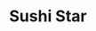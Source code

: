 ---
layout: place
title: "Sushi Star"
permalink: /north-carolina/huntersville/sushi-star.html
stateAbbr: NC
stateName: North Carolina
cityName: Huntersville
seo:
  name: "Sushi Star"
  type: Restaurant
  links: null
description: "Sushi Star serves delicious sushi in Huntersville, North Carolina. Try fresh Japanese dishes for a great dining experience. "
place_id: ChIJRw4jV46oVogR5o6hShfepG4
photos:
  - name: >-
      places/ChIJRw4jV46oVogR5o6hShfepG4/photos/AeeoHcLRBNZpUt4DChe5fzHe5VhB1TvGoghNXFr_ApWpwlyHmswrh5xrOSofcXYpz0UPB5SnF5HJie8zdJvQshM8Ip1msbp7R1_qHvjfFR8yJS_bL-5biU7wF-5gBHN1OrxLWmXK6O6kqxdhE7ls77WiS6xX4Y8YJmT5Gk85KWGfTQqRgFm-vWYjmQ7fsTC_76MkxjxZhe9GiqHFEwP5e-RK00wknFHTXmaezzAe-o_hZG2vQI5HF6rJ-NWSgrjSE_G_eE4SqWeKOu4_L4wBv5KyTHd3tH0pHe-SL_i-YqBBk7qrrD6d5M2bZldrp7Aaf5ChxVI7swXQyVA8myWPXcGrYWGSwAx7ZSyrT02giZ91z64iSWALNj2tEvJHjRTxNML4YHlHRh_h0CFTBtre3J6owrEuA63zUIiK4-Wjm1a5Crg70yA
    widthPx: 4032
    heightPx: 3024
    authorAttributions:
      - displayName: S R
        uri: https://maps.google.com/maps/contrib/116059033372615158849
        photoUri: >-
          https://lh3.googleusercontent.com/a/ACg8ocJlY8EED60jlEHX5Waa091zc_wwvWwE6Iz64MQc1nHB9uh8TfI=s100-p-k-no-mo
    flagContentUri: >-
      https://www.google.com/local/imagery/report/?cb_client=maps_api_places.places_api&image_key=!1e10!2sCIHM0ogKEICAgIDFh-yq4AE&hl=en-US
    googleMapsUri: >-
      https://www.google.com/maps/place//data=!3m4!1e2!3m2!1sCIHM0ogKEICAgIDFh-yq4AE!2e10!4m2!3m1!1s0x8856a88e57230e47:0x6ea4de174aa18ee6
  - name: >-
      places/ChIJRw4jV46oVogR5o6hShfepG4/photos/AeeoHcI1g_rkg5h_eCi5rs_91pdDbn38O8-Ga2HtTICoUBOwVv77kP_Ypkf4Cr-IzTsjZ_5VMZ5Hg2UV3QLwMgodJcfIziMhRcG-VQdbqMJmgvKH11ORNdoXF4FxU-1LEu_t1bsc3gsX-Tmnxj1Ss-SIY-rYhWznasVZ2Z6mU_y-6X2WhlrPDlQBMBEm5bnLplDuXrMM1XNMsYczyK1EpRBK9S8wn4xheHPoDrX-MbfJhe2FMq2l4YbXaidrEsu-VInx1dTI0JqCcnco9ZJrhmqK-mY359sCqAxwm8BFmXGWWmNap1HPwPy0wa88-ehAuke9PFsGDojrepAIxdMrMxSrxaTSlYnqhO4HjZdBGL-QlOEJL3iXW9s-6RwywgnuvwifKcYqMhMweY69bJVO-n0MKWKjDW_YOP-n0B2eTDfkpug
    widthPx: 3600
    heightPx: 4800
    authorAttributions:
      - displayName: janelle agosti
        uri: https://maps.google.com/maps/contrib/111649599395532142685
        photoUri: >-
          https://lh3.googleusercontent.com/a-/ALV-UjUFMr0Ufx6GDGaxRRwpAYaJdL42kOmLfWfWFybdJtrNgWD2WI4a=s100-p-k-no-mo
    flagContentUri: >-
      https://www.google.com/local/imagery/report/?cb_client=maps_api_places.places_api&image_key=!1e10!2sCIHM0ogKEICAgID_-ubKbw&hl=en-US
    googleMapsUri: >-
      https://www.google.com/maps/place//data=!3m4!1e2!3m2!1sCIHM0ogKEICAgID_-ubKbw!2e10!4m2!3m1!1s0x8856a88e57230e47:0x6ea4de174aa18ee6
  - name: >-
      places/ChIJRw4jV46oVogR5o6hShfepG4/photos/AeeoHcIjkc50NKzm4zxzusaHktgC0A6xg8-gBP3ZQ9PM_8_KYHoddTQa2Ra0HPDCp8nol8yjCjuWvvlRkD1Q2JjHY_uBJIgV8BVTIC7xiOuUxPJgMGCM2i0ojj43HHQ2fuPq7g6m-3LvIMQuWIjz1IPVqq980byfZ8WiJHdIfi7flTAaL67weg9CQor-uiBE-YH9ksW1NjPmb0RiXs2lVRtl78Fcx9BXhGwpbCURLajnf7jLBobcQcmLEom_sZ5F4nBB1q6_7fl-pZiGG_veePlQdMN4ruz1gH39LTqaxFQwEVnOz_RmOw7Ux0KCVQYm7ctI0fRIs9O6Qdi_hJdr--fCwjWfwls0ekX2a4_fzASte63E9GeyT9wnJgxqc8R01rxToDYpZo1PRllMLnPKvk62bv3r9Txcmr614I2s0ZpPNpgF8w
    widthPx: 4800
    heightPx: 2700
    authorAttributions:
      - displayName: Fatimah Alnahash
        uri: https://maps.google.com/maps/contrib/112719726273781751311
        photoUri: >-
          https://lh3.googleusercontent.com/a-/ALV-UjVufPpJVcs3emyJauPjQmqlVq_iHgWnub8csVjw5SiDDFKjgB6MSw=s100-p-k-no-mo
    flagContentUri: >-
      https://www.google.com/local/imagery/report/?cb_client=maps_api_places.places_api&image_key=!1e10!2sCIHM0ogKEICAgMCg7Pb9Cg&hl=en-US
    googleMapsUri: >-
      https://www.google.com/maps/place//data=!3m4!1e2!3m2!1sCIHM0ogKEICAgMCg7Pb9Cg!2e10!4m2!3m1!1s0x8856a88e57230e47:0x6ea4de174aa18ee6
  - name: >-
      places/ChIJRw4jV46oVogR5o6hShfepG4/photos/AeeoHcIsYkRNG7DS9KJO-8YVnzFSIKSYre_IeglelviAYns9uCSMA0WlTS9jeS-I8Fd4593fqEB3rBjtZEsM-P2gXdcxTNr59Q22mEjlVcEoBU-EFhfEXqf3oSwk-uq782f8gTe5br-9pNeSkqrMOoEQ4_UkPN2bR5vBmiE9PeUAHIGPRxuDCOg9JgswSTWr9JzQU7lTXCnUmJ60WdxS1w-4I8WSrEnMWTYZ9xS5kpMwYwD18qPntCWt4HyAxBoiHUMuS21LmgMDYf7GmyGOOmFm4yr2aLd8YMueAwLx2sjvqmz5A-jXzQpuFT5var_vUx7O1EnXF20Yym_fBY5YLy7Xe-G26oPBMLo_FheR22wSFhKNwiI4YZkSG8I9PDLBUl30qV7fW1_8LWVE17VhTdYeUKGsJcrmh378ZkIp-QwQLnXAqZ0
    widthPx: 3024
    heightPx: 4032
    authorAttributions:
      - displayName: s jones
        uri: https://maps.google.com/maps/contrib/111791662286980009859
        photoUri: >-
          https://lh3.googleusercontent.com/a/ACg8ocLd63sKOfKU7h5Qqq191mOvgzNKrDQVaZgh4VAc6O9RzPEFaQ=s100-p-k-no-mo
    flagContentUri: >-
      https://www.google.com/local/imagery/report/?cb_client=maps_api_places.places_api&image_key=!1e10!2sCIHM0ogKEICAgIDz5JfqzAE&hl=en-US
    googleMapsUri: >-
      https://www.google.com/maps/place//data=!3m4!1e2!3m2!1sCIHM0ogKEICAgIDz5JfqzAE!2e10!4m2!3m1!1s0x8856a88e57230e47:0x6ea4de174aa18ee6
  - name: >-
      places/ChIJRw4jV46oVogR5o6hShfepG4/photos/AeeoHcJgTokQDhBma-8wIQQln21ZXUVpvb0c0SyrALAH_pQ2j8xKapdXtLgsB_pe4KGEQA1qchVFpuAv0vMwOPqZPsJRWCBuetEHC2cdAcowBjYBWzHTXQNvHYR6BOp3q1VvpNWfI9kMsJbMnPd-LhVTJXxvR054JparMmZvkdFo4iZ1Fj1GJhIEgKbjiBuM2YvW_vsge-Bn8l1Mn_m5NY13_X78AXlZzCJC2NDAO-WUJ5YefZ3f29rsz2W073H8EBCOEE8PNgvvBvsNxA9zae_kHJ3OXoMm4ffBTOK0qRrRP2RwgDtjyIv0B2z-9BrBijy4czPfZFg_J1koWruyoCG4P8GGFplZm-bPP4e33uCRqRemSwwc8EW3BjLg6XsdGUz-kJRUfp7BSgAJcu5K2pv0oxq-kHByUoWBSx75RIvzSxog3rw
    widthPx: 3024
    heightPx: 4032
    authorAttributions:
      - displayName: Antoinette Truesdale
        uri: https://maps.google.com/maps/contrib/112106411312720776415
        photoUri: >-
          https://lh3.googleusercontent.com/a-/ALV-UjVTWe-X9TgPhSD7YQFQ_K4AZ5UqMSuWfyXSSOPdISAfDOmf0NJ9=s100-p-k-no-mo
    flagContentUri: >-
      https://www.google.com/local/imagery/report/?cb_client=maps_api_places.places_api&image_key=!1e10!2sCIHM0ogKEICAgICX6OvcpwE&hl=en-US
    googleMapsUri: >-
      https://www.google.com/maps/place//data=!3m4!1e2!3m2!1sCIHM0ogKEICAgICX6OvcpwE!2e10!4m2!3m1!1s0x8856a88e57230e47:0x6ea4de174aa18ee6
  - name: >-
      places/ChIJRw4jV46oVogR5o6hShfepG4/photos/AeeoHcItGlHrUvLMFyGGgvmbPtyiUlL2h9lo-9m6X1buYkyIbOpf8lZqVPitXN_sNVYSrRuS1I8TmVeWfWGzjMqvl6c1OkJnOjweje1JiCSyMiKihB44ZJbrWrg2elFf9qjdBkX80NC3h7y1jZUtx4v7ooc3OepiTGRLf_aYELs3F5pdjT44OIKQd2XG37fFFsI-WqhtO0cKKBpTHzW8EpRgOo0mDdqjFNevjXhRQVP1CWDSDGbZO6kHNhr32848j17Pjz0iymSDMXaZxUEIOsQwfWubQhrF2lVRRRMFqyCYErdCUzUJdDpZlycZlfzHn_W4DbTq0rINexVJxAdzxoi1FeON7xzYYjON_YykGqmx-a56R4QOHxQm-PEcX3xgdfaAIff3_50eepFE4Nlxze_oNs2jWPnk2NcvY9a4cAxgMcZdIooj
    widthPx: 4032
    heightPx: 3024
    authorAttributions:
      - displayName: S R
        uri: https://maps.google.com/maps/contrib/116059033372615158849
        photoUri: >-
          https://lh3.googleusercontent.com/a/ACg8ocJlY8EED60jlEHX5Waa091zc_wwvWwE6Iz64MQc1nHB9uh8TfI=s100-p-k-no-mo
    flagContentUri: >-
      https://www.google.com/local/imagery/report/?cb_client=maps_api_places.places_api&image_key=!1e10!2sCIHM0ogKEICAgIDFh-yq0AE&hl=en-US
    googleMapsUri: >-
      https://www.google.com/maps/place//data=!3m4!1e2!3m2!1sCIHM0ogKEICAgIDFh-yq0AE!2e10!4m2!3m1!1s0x8856a88e57230e47:0x6ea4de174aa18ee6
  - name: >-
      places/ChIJRw4jV46oVogR5o6hShfepG4/photos/AeeoHcKCcYHS9bXWBx3UOobm2jNU_3VjFH0F1q-ImrvP-fgUFNsYTIz-_nWutEA8w2-qJ8DhNKAJ9Ww9ai4n1WNhEv55kNReeZhxAzOSqxPPNOJNl-lZkbkUGvsGUB1-rZtn90-KbZ095ZdXdfvEXasz9J_cQaheJ3ZXDaU3t_2DWxPd1DHkP5H5zROmWn7fWq3ifeuTAj-pErtOmfwcfFsXMUL9fP59VilnzTAgiBkQ3LkxrAkTalqgAkmsHUwPrQVpy8kCWze6Cqz4bSEKix__mgRyGcVGKssBY3Ztuu3Q8cmgXqf6XHbjTfY3Ji8E37nXmVHKKrs3AtkxqeIla2VnBIVa3Lab3wgsYk8Rf4x5-fgybB4JAUljDFmOPuyEELExy6ROu1M3q1oST-sVcF9eDq0h03HEyaqWX5rakIDXXufS0gO9
    widthPx: 3024
    heightPx: 4032
    authorAttributions:
      - displayName: Taylor Simmons
        uri: https://maps.google.com/maps/contrib/117875991592535269006
        photoUri: >-
          https://lh3.googleusercontent.com/a/ACg8ocJiyEb4sDR5vDruqxJWnVmHK4R59zhpKb66mIopgdZC1arv9DA=s100-p-k-no-mo
    flagContentUri: >-
      https://www.google.com/local/imagery/report/?cb_client=maps_api_places.places_api&image_key=!1e10!2sCIHM0ogKEICAgMDw3f_shQE&hl=en-US
    googleMapsUri: >-
      https://www.google.com/maps/place//data=!3m4!1e2!3m2!1sCIHM0ogKEICAgMDw3f_shQE!2e10!4m2!3m1!1s0x8856a88e57230e47:0x6ea4de174aa18ee6
  - name: >-
      places/ChIJRw4jV46oVogR5o6hShfepG4/photos/AeeoHcLXafmXRRFr5_Y_l-aMrqgaillpIVzHz7S0LBkNJAOGPQS6flLq90bPYRAEe_S-0fN4kfTN-03xCdLfrzAdXgmpd4FEM5UE4GyBgs-4WNWM-Xwe3S9-1_GO_tClqcx2sP10rVnDHDLgIp5IDCzrsjLBl3PyEsY86ghdD8w011iYF01oaZJbRKMugS5qiWt4TVi9Vsico-bY7OFAfl9npju5BGrzO83G25zWpx5S4jfAL7PUYcU5QcPqbwK5-xUizBLqR4nPRMtTkyNJXrfMS4hWqW-KZGOvThE3yXtKIlDabFTUfZ7_29WToJWEDLm7A5f3QiWTAtDG-kIgcgN8BFBclr_76rBZxhbTqhdV5Tg8FvJp-DZPDeb5lOzw1N64qRL-V3yAw6ul3sDESeUdnuGigjgqX29SLEUsvI4HfjXh6wp4
    widthPx: 3600
    heightPx: 4800
    authorAttributions:
      - displayName: Travis Goldstein
        uri: https://maps.google.com/maps/contrib/111329388322066950377
        photoUri: >-
          https://lh3.googleusercontent.com/a-/ALV-UjVNnTqGX0JgCfgkduO-nIykcJy5szFJUx5rbItymXeR97L9TkbdCw=s100-p-k-no-mo
    flagContentUri: >-
      https://www.google.com/local/imagery/report/?cb_client=maps_api_places.places_api&image_key=!1e10!2sCIHM0ogKEICAgICbs-CBiAE&hl=en-US
    googleMapsUri: >-
      https://www.google.com/maps/place//data=!3m4!1e2!3m2!1sCIHM0ogKEICAgICbs-CBiAE!2e10!4m2!3m1!1s0x8856a88e57230e47:0x6ea4de174aa18ee6
  - name: >-
      places/ChIJRw4jV46oVogR5o6hShfepG4/photos/AeeoHcJBwVrdvUVixhQvo2b2aUAutRF-lb88oCD0i1COzkdLTtUBErATnpUbmEwv1tNlHm9a7TAPV7AsLCP7wW1Q6nf-zc6MNzFuG_eScImt5Y45PAdX6xkVoWIoqhccts6NTgM_O78-qx_0X89JKFp9t_8UARSqnGd8btUFCbmM4go6mXwhCyxWktr4jvny4f57A9iefR74TgAzRd8X1KAtTu56c0EOPOqrgmZDVRxM6tEM5m8GGQ9QYulHpyvpq1RJVAwmhA93ieGMBPQ9kQjGjBPBrdXW9kZSYlSLAbu5WlIssZG9rDiEUPgj_6Qo7zgEGue0rEuUoNLq0M5_UVWdHZOf8EsxQejjq-LBZEG69A6VmWL7c6Y5VlrveIXFNYM1B5WG2cO6Ex57yaMby3yT9q3s8JkBh3MsELY6s8nIvd6N_Npg
    widthPx: 3024
    heightPx: 4032
    authorAttributions:
      - displayName: Corey Mullane
        uri: https://maps.google.com/maps/contrib/100701128238315990870
        photoUri: >-
          https://lh3.googleusercontent.com/a-/ALV-UjWWTpz9BWK7aCO-a5B83xdr_Yad-ijslAPN7eY0Z6A7VNEe2BAjPA=s100-p-k-no-mo
    flagContentUri: >-
      https://www.google.com/local/imagery/report/?cb_client=maps_api_places.places_api&image_key=!1e10!2sCIHM0ogKEICAgIDaguX2qAE&hl=en-US
    googleMapsUri: >-
      https://www.google.com/maps/place//data=!3m4!1e2!3m2!1sCIHM0ogKEICAgIDaguX2qAE!2e10!4m2!3m1!1s0x8856a88e57230e47:0x6ea4de174aa18ee6
  - name: >-
      places/ChIJRw4jV46oVogR5o6hShfepG4/photos/AeeoHcLkG2ffdNO7nKrY4vXxXkqy-mulnup_yOmdRAl_kRmtqYRXATCmBwyVthPkmR2U8C1fU93jyRRl5HImgDTLWeLYXpgYO3NZ40SJtWvhterhwzJNSfYOSdv2_fOoOdf0OsnG3vvHoo5T09MpZkSChXwGlNELa1LLW2TK-z-6M5MHkdL0TpjhU8o8Ycd8tEjEjqi-2WWLTOK4trf0_nyG7Y2XE7bFtHwP85WhMG-Jca_wUrLkT-lSngQQCCCab8XkQzEhK_qjxo_TdyH-0JW7tjwk6CG1f_k2Y3ogO8mk2VBpwY6rONChExNapFDZW4VVr3PiCZ-X_LB1qCWNYxJzaDEcKxY1B0iWShysamB-n3ju95_bo_KKGmYQFi9LyxvG0cwgK3SDct2y3GHeBYHAF02So47lde3OWyE1QhtN32w
    widthPx: 3024
    heightPx: 4032
    authorAttributions:
      - displayName: Antoinette Truesdale
        uri: https://maps.google.com/maps/contrib/112106411312720776415
        photoUri: >-
          https://lh3.googleusercontent.com/a-/ALV-UjVTWe-X9TgPhSD7YQFQ_K4AZ5UqMSuWfyXSSOPdISAfDOmf0NJ9=s100-p-k-no-mo
    flagContentUri: >-
      https://www.google.com/local/imagery/report/?cb_client=maps_api_places.places_api&image_key=!1e10!2sCIHM0ogKEICAgICX6OvcJw&hl=en-US
    googleMapsUri: >-
      https://www.google.com/maps/place//data=!3m4!1e2!3m2!1sCIHM0ogKEICAgICX6OvcJw!2e10!4m2!3m1!1s0x8856a88e57230e47:0x6ea4de174aa18ee6
address: 9905 Rose Commons Dr, Huntersville, NC 28078, USA
street: 9905 Rose Commons Dr
city: Huntersville
state: NC
zip: '28078'
country: USA
neighborhood: null
latitude: '35.408729'
longitude: '-80.862960'
accessibility_options:
  wheelchairAccessibleParking: true
  wheelchairAccessibleEntrance: true
  wheelchairAccessibleRestroom: true
  wheelchairAccessibleSeating: true
business_status: OPERATIONAL
name: Sushi Star
google_maps_links:
  directionsUri: >-
    https://www.google.com/maps/dir//''/data=!4m7!4m6!1m1!4e2!1m2!1m1!1s0x8856a88e57230e47:0x6ea4de174aa18ee6!3e0
  placeUri: https://maps.google.com/?cid=7972741431970336486
  writeAReviewUri: >-
    https://www.google.com/maps/place//data=!4m3!3m2!1s0x8856a88e57230e47:0x6ea4de174aa18ee6!12e1
  reviewsUri: >-
    https://www.google.com/maps/place//data=!4m4!3m3!1s0x8856a88e57230e47:0x6ea4de174aa18ee6!9m1!1b1
  photosUri: >-
    https://www.google.com/maps/place//data=!4m3!3m2!1s0x8856a88e57230e47:0x6ea4de174aa18ee6!10e5
primary_type: Sushi Restaurant
opening_hours:
  regular: null
  current: null
secondary_opening_hours:
  regular:
    weekdayDescriptions: null
    type: null
  current:
    weekdayDescriptions: null
    type: null
phone: (704) 948-7877
price_level: PRICE_LEVEL_INEXPENSIVE
price_range: $10 &ndash; $20
rating: '4.0'
rating_count: 327
website: null
reviews: null
parking_options: null
payment_options: null
allow_dogs: null
curbside_pickup: null
delivery: null
dine_in: null
good_for_children: null
good_for_groups: null
good_for_sports: null
live_music: null
menu_for_children: null
outdoor_seating: null
reservable: null
restroom: null
serves_beer: null
serves_breakfast: null
serves_brunch: null
serves_cocktails: null
serves_coffee: null
serves_dinner: null
serves_dessert: null
serves_lunch: null
serves_vegetarian_food: null
serves_wine: null
takeout: null
summary: null

---